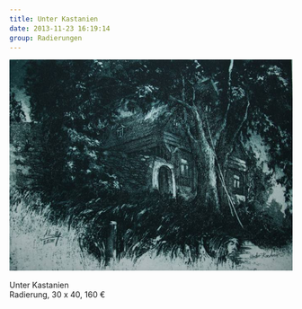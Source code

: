 ```yaml
---
title: Unter Kastanien
date: 2013-11-23 16:19:14
group: Radierungen
---
```

![Unter Kastanien](/img/radierungen/unter-kastanien.jpg)

Unter Kastanien<br>
Radierung, 30 x 40, 160 €

